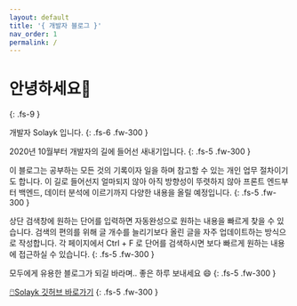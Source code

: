 ```yaml
---
layout: default
title: '{ 개발자 블로그 }'
nav_order: 1
permalink: /
---
```


# 안녕하세요👋
{: .fs-9 }

개발자 Solayk 입니다.
{: .fs-6 .fw-300 }

2020년 10월부터 개발자의 길에 들어선 새내기입니다. 
{: .fs-5 .fw-300 }

이 블로그는 공부하는 모든 것의 기록이자 일을 하며 참고할 수 있는 개인 업무 절차이기도 합니다. 이 길로 들어선지 얼마되지 않아 아직 방향성이 뚜렷하지 않아 프론트 엔드부터 백엔드, 데이터 분석에 이르기까지 다양한 내용을 올릴 예정입니다. 
{: .fs-5 .fw-300 }

상단 검색창에 원하는 단어를 입력하면 자동완성으로 원하는 내용을 빠르게 찾을 수 있습니다. 검색의 편의를 위해 글 개수를 늘리기보다 올린 글을 자주 업데이트하는 방식으로 작성합니다. 각 페이지에서 Ctrl + F 로 단어를 검색하시면 보다 빠르게 원하는 내용에 접근하실 수 있습니다. 
{: .fs-5 .fw-300 }

모두에게 유용한 블로그가 되길 바라며.. 좋은 하루 보내세요 😄
{: .fs-5 .fw-300 }

[🖱️Solayk 깃허브 바로가기](https://github.com/solayk)
{: .fs-5 .fw-300 }

